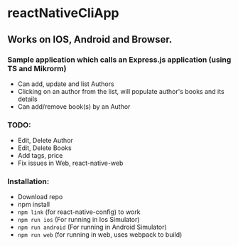 # reactNativeCliApp

## Works on IOS, Android and Browser.

### Sample application which calls an Express.js application (using TS and Mikrorm)

- Can add, update and list Authors
- Clicking on an author from the list, will populate author's books and its details
- Can add/remove book(s) by an Author

### TODO:
- Edit, Delete Author
- Edit, Delete Books
- Add tags, price
- Fix issues in Web, react-native-web

### Installation:

- Download repo
- npm install 
- `npm link` (for react-native-config) to work
- `npm run ios` (For running in Ios Simulator)
- `npm run android` (For running in Android Simulator)
- `npm run web` (for running in web, uses webpack to build)
